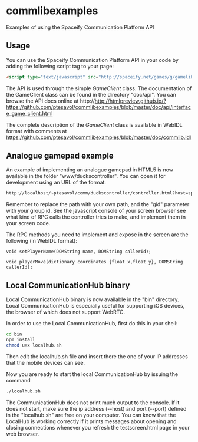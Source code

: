 # commlibexamples
Examples of using the Spaceify Communication Platform API

## Usage

You can use the Spaceify Communication Platform API in your code by adding the following
script tag to your page:

```html
<script type="text/javascript" src="http://spaceify.net/games/g/gamelib.min.js"></script>
```

The API is used through the simple _GameClient_ class. The documentation of the GameClient class
can be found in the directory "doc/api". You can browse the API docs online at 
http://http://htmlpreview.github.io/?https://github.com/ptesavol/commlibexamples/blob/master/doc/api/interface_game_client.html


The complete description of the _GameClient_ class is available in WebIDL format with comments at 
https://github.com/ptesavol/commlibexamples/blob/master/doc/commlib.idl


## Analogue gamepad example

An example of implementing an analogue gamepad in HTML5 is now available in the folder "www/duckscontroller".
You can open it for development using an URL of the format:

```html
http://localhost/~ptesavol/comm/duckscontroller/controller.html?host=spaceify.net&port=1979&gid=petris_own_group
```

Remember to replace the path with your own path, and the "gid" parameter with your group id.
See the javascript console of your screen browser see what kind of RPC calls the controller tries to make,
and implement them in your screen code.

The RPC methods you need to implement and expose in the screen are the following (in WebIDL format):

```
void setPlayerName(DOMString name, DOMString callerId);

void playerMove(dictionary coordinates {float x,float y}, DOMString callerId);

```

## Local CommunicationHub binary

Local CommunicationHub binary is now available in the "bin" directory. Local CommunicationHub is especially useful for
supporting iOS devices, the browser of which does not support WebRTC.

In order to use the Local CommunicationHub, first do this in your shell:

```bash
cd bin
npm install
chmod u+x localhub.sh
```

Then edit the localhub.sh file and insert there the one of your IP addresses that the mobile devices can see.


Now you are ready to start the local CommunicationHub by issuing the command

```bash
./localhub.sh
```

The CommunicationHub does not print much output to the console. If it does not start, make sure the ip address (--host)
and port (--port) defined in the "localhub.sh" are free on your computer. You can know that the LocalHub is working correctly if
it prints messages about opening and closing connections whenever you refresh the testscreen.html page in your web browser.

  





